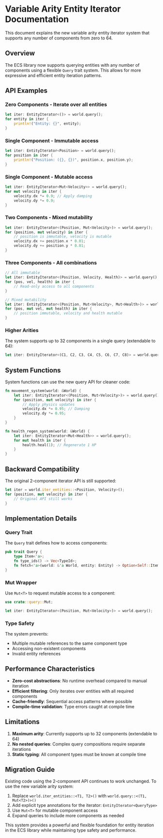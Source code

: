 # Variable Arity Entity Iterator Documentation

This document explains the new variable arity entity iterator system that supports any number of components from zero to 64.

## Overview

The ECS library now supports querying entities with any number of components using a flexible `Query` trait system. This allows for more expressive and efficient entity iteration patterns.

## API Examples

### Zero Components - Iterate over all entities
```rust
let iter: EntityIterator<()> = world.query();
for entity in iter {
    println!("Entity: {}", entity);
}
```

### Single Component - Immutable access
```rust
let iter: EntityIterator<Position> = world.query();
for position in iter {
    println!("Position: ({}, {})", position.x, position.y);
}
```

### Single Component - Mutable access
```rust
let iter: EntityIterator<Mut<Velocity>> = world.query();
for mut velocity in iter {
    velocity.dx *= 0.9; // Apply damping
    velocity.dy *= 0.9;
}
```

### Two Components - Mixed mutability
```rust
let iter: EntityIterator<(Position, Mut<Velocity>)> = world.query();
for (position, mut velocity) in iter {
    // position is immutable, velocity is mutable
    velocity.dx += position.x * 0.01;
    velocity.dy += position.y * 0.01;
}
```

### Three Components - All combinations
```rust
// All immutable
let iter: EntityIterator<(Position, Velocity, Health)> = world.query();
for (pos, vel, health) in iter {
    // Read-only access to all components
}

// Mixed mutability
let iter: EntityIterator<(Position, Mut<Velocity>, Mut<Health>)> = world.query();
for (pos, mut vel, mut health) in iter {
    // position immutable, velocity and health mutable
}
```

### Higher Arities
The system supports up to 32 components in a single query (extendable to 64):
```rust
let iter: EntityIterator<(C1, C2, C3, C4, C5, C6, C7, C8)> = world.query();
```

## System Functions

System functions can use the new query API for cleaner code:

```rust
fn movement_system(world: &World) {
    let iter: EntityIterator<(Position, Mut<Velocity>)> = world.query();
    for (position, mut velocity) in iter {
        // Apply physics updates
        velocity.dx *= 0.95; // Damping
        velocity.dy *= 0.95;
    }
}

fn health_regen_system(world: &World) {
    let iter: EntityIterator<Mut<Health>> = world.query();
    for mut health in iter {
        health.heal(1); // Regenerate 1 HP
    }
}
```

## Backward Compatibility

The original 2-component iterator API is still supported:
```rust
let iter = world.iter_entities::<Position, Velocity>();
for (position, mut velocity) in iter {
    // Original API still works
}
```

## Implementation Details

### Query Trait
The `Query` trait defines how to access components:
```rust
pub trait Query {
    type Item<'a>;
    fn type_ids() -> Vec<TypeId>;
    fn fetch<'a>(world: &'a World, entity: Entity) -> Option<Self::Item<'a>>;
}
```

### Mut<T> Wrapper
Use `Mut<T>` to request mutable access to a component:
```rust
use crate::query::Mut;

let iter: EntityIterator<(Position, Mut<Velocity>)> = world.query();
```

### Type Safety
The system prevents:
- Multiple mutable references to the same component type
- Accessing non-existent components
- Invalid entity references

## Performance Characteristics

- **Zero-cost abstractions**: No runtime overhead compared to manual iteration
- **Efficient filtering**: Only iterates over entities with all required components  
- **Cache-friendly**: Sequential access patterns where possible
- **Compile-time validation**: Type errors caught at compile time

## Limitations

1. **Maximum arity**: Currently supports up to 32 components (extendable to 64)
2. **No nested queries**: Complex query compositions require separate iterations
3. **Static typing**: All component types must be known at compile time

## Migration Guide

Existing code using the 2-component API continues to work unchanged. To use the new variable arity system:

1. Replace `world.iter_entities::<T1, T2>()` with `world.query::<(T1, Mut<T2>)>()`
2. Add explicit type annotations for the iterator: `EntityIterator<QueryType>`
3. Use `Mut<T>` for mutable component access
4. Expand queries to include more components as needed

This system provides a powerful and flexible foundation for entity iteration in the ECS library while maintaining type safety and performance.